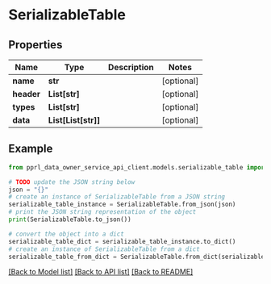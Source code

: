 # SerializableTable


## Properties

Name | Type | Description | Notes
------------ | ------------- | ------------- | -------------
**name** | **str** |  | [optional] 
**header** | **List[str]** |  | [optional] 
**types** | **List[str]** |  | [optional] 
**data** | **List[List[str]]** |  | [optional] 

## Example

```python
from pprl_data_owner_service_api_client.models.serializable_table import SerializableTable

# TODO update the JSON string below
json = "{}"
# create an instance of SerializableTable from a JSON string
serializable_table_instance = SerializableTable.from_json(json)
# print the JSON string representation of the object
print(SerializableTable.to_json())

# convert the object into a dict
serializable_table_dict = serializable_table_instance.to_dict()
# create an instance of SerializableTable from a dict
serializable_table_from_dict = SerializableTable.from_dict(serializable_table_dict)
```
[[Back to Model list]](../README.md#documentation-for-models) [[Back to API list]](../README.md#documentation-for-api-endpoints) [[Back to README]](../README.md)


